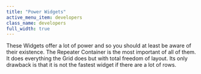 ```yaml
---
title: "Power Widgets"
active_menu_item: developers
class_name: developers
full_width: true
---
```



These Widgets offer a lot of power and so you should at least be aware of their existence. The Repeater Container is the most important of all of them. It does everything the Grid does but with total freedom of layout. Its only drawback is that it is not the fastest widget if there are a lot of rows.

